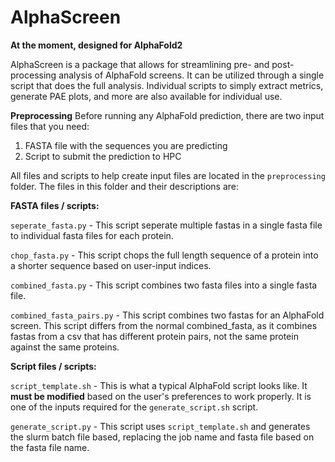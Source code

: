 # AlphaScreen

**At the moment, designed for AlphaFold2**

AlphaScreen is a package that allows for streamlining pre- and post-processing analysis of AlphaFold screens. It can be utilized through a single script that does the full analysis. Individual scripts to simply extract metrics, generate PAE plots, and more are also available for individual use. 

**Preprocessing**
Before running any AlphaFold prediction, there are two input files that you need:
  1. FASTA file with the sequences you are predicting
  2. Script to submit the prediction to HPC

All files and scripts to help create input files are located in the `preprocessing` folder. The files in this folder and their descriptions are:

**FASTA files / scripts:**

  `seperate_fasta.py` - This script seperate multiple fastas in a single fasta file to individual fasta files for each protein.
  
  `chop_fasta.py` - This script chops the full length sequence of a protein into a shorter sequence based on user-input indices.
  
  `combined_fasta.py` - This script combines two fasta files into a single fasta file.    
  
  `combined_fasta_pairs.py` - This script combines two fastas for an AlphaFold screen. This script differs from the normal combined_fasta, as it combines fastas
  from a csv that has different protein pairs, not the same protein against the same proteins.

**Script files / scripts:**

  `script_template.sh` - This is what a typical AlphaFold script looks like. It **must be modified** based on the user's preferences to work properly. It is one of the inputs required for the `generate_script.sh` script.

  `generate_script.py` - This script uses `script_template.sh` and generates the slurm batch file based, replacing the job name and fasta file based on the fasta file name.
